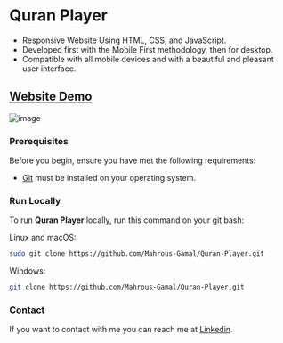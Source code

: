 # Quran Player
- Responsive Website Using HTML, CSS, and JavaScript.
- Developed first with the Mobile First methodology, then for desktop.
- Compatible with all mobile devices and with a beautiful and pleasant user interface.

## [Website Demo](https://mahrous-gamal.github.io/Quran-Player/)

![image](https://github.com/Mahrous-Gamal/Quran-Player/assets/105131896/cac5132a-9f36-4c99-bb00-e768aaec22db)


### Prerequisites

Before you begin, ensure you have met the following requirements:

* [Git](https://git-scm.com/downloads "Download Git") must be installed on your operating system.

### Run Locally

To run **Quran Player** locally, run this command on your git bash:

Linux and macOS:

```bash
sudo git clone https://github.com/Mahrous-Gamal/Quran-Player.git
```

Windows:

```bash
git clone https://github.com/Mahrous-Gamal/Quran-Player.git
```

### Contact

If you want to contact with me you can reach me at [Linkedin](https://www.linkedin.com/in/mahrous-gamal-044693218/).
